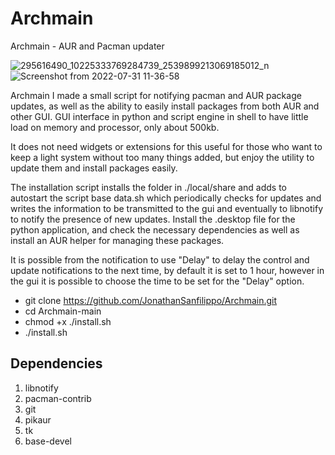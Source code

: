 # Archmain
Archmain - AUR and Pacman updater 

![295616490_10225333769284739_2539899213069185012_n](https://user-images.githubusercontent.com/103053714/182023375-69c64efc-ad34-4a4a-96f8-1a7232e025be.jpg)
![Screenshot from 2022-07-31 11-36-58](https://user-images.githubusercontent.com/103053714/182023382-9a34f3f1-1b44-4fe9-95d7-4dc6f4cf81dc.png)

Archmain
I made a small script for notifying pacman and AUR package updates, as well as the ability to easily install packages from both AUR and other GUI.
GUI interface in python and script engine in shell to have little load on memory and processor, only about 500kb.

It does not need widgets or extensions for this useful for those who want to keep a light system without too many things added, but enjoy the utility to update them and install packages easily.

The installation script installs the folder in ./local/share
and adds to autostart the script base data.sh which periodically checks for updates and writes the information to be transmitted to the gui and eventually to libnotify to notify the presence of new updates. Install the .desktop file for the python application, and check the necessary dependencies as well as install an AUR helper for managing these packages.

It is possible from the notification to use "Delay" to delay the control and update notifications to the next time, by default it is set to 1 hour, however in the gui it is possible to choose the time to be set for the "Delay" option.


- git clone https://github.com/JonathanSanfilippo/Archmain.git
- cd Archmain-main
- chmod +x ./install.sh
- ./install.sh

## Dependencies
1. libnotify
2. pacman-contrib
3. git
4. pikaur
5. tk
6. base-devel
